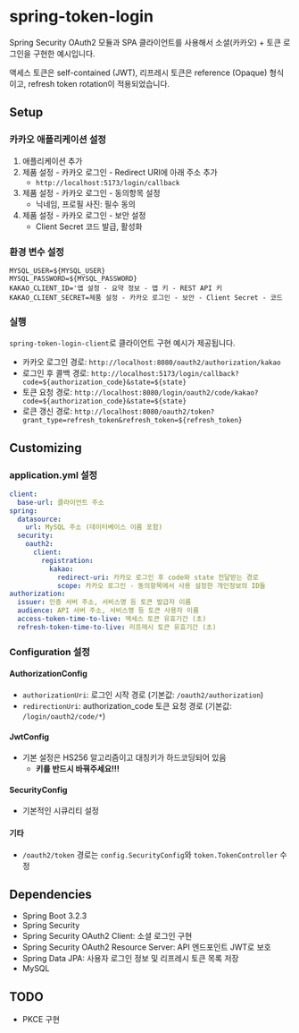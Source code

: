 # spring-token-login

Spring Security OAuth2 모듈과 SPA 클라이언트를 사용해서 소셜(카카오) + 토큰 로그인을 구현한 예시입니다.

액세스 토큰은 self-contained (JWT), 리프레시 토큰은 reference (Opaque) 형식이고, refresh token rotation이 적용되었습니다.

## Setup

### 카카오 애플리케이션 설정

1. 애플리케이션 추가
2. 제품 설정 - 카카오 로그인 - Redirect URI에 아래 주소 추가
    - `http://localhost:5173/login/callback`
3. 제품 설정 - 카카오 로그인 - 동의항목 설정
    - 닉네임, 프로필 사진: 필수 동의
4. 제품 설정 - 카카오 로그인 - 보안 설정
    - Client Secret 코드 발급, 활성화

### 환경 변수 설정

```
MYSQL_USER=${MYSQL_USER}
MYSQL_PASSWORD=${MYSQL_PASSWORD}
KAKAO_CLIENT_ID='앱 설정 - 요약 정보 - 앱 키 - REST API 키
KAKAO_CLIENT_SECRET=제품 설정 - 카카오 로그인 - 보안 - Client Secret - 코드
```

### 실행

`spring-token-login-client`로 클라이언트 구현 예시가 제공됩니다.

- 카카오 로그인 경로: `http://localhost:8080/oauth2/authorization/kakao`
- 로그인 후 콜백 경로: `http://localhost:5173/login/callback?code=${authorization_code}&state=${state}`
- 토큰 요청 경로: `http://localhost:8080/login/oauth2/code/kakao?code=${authorization_code}&state=${state}`
- 로큰 갱신 경로: `http://localhost:8080/oauth2/token?grant_type=refresh_token&refresh_token=${refresh_token}`

## Customizing

### application.yml 설정

```yaml
client:
  base-url: 클라이언트 주소
spring:
  datasource:
    url: MySQL 주소 (데이터베이스 이름 포함)
  security:
    oauth2:
      client:
        registration:
          kakao:
            redirect-uri: 카카오 로그인 후 code와 state 전달받는 경로
            scope: 카카오 로그인 - 동의항목에서 사용 설정한 개인정보의 ID들
authorization:
  issuer: 인증 서버 주소, 서비스명 등 토큰 발급자 이름
  audience: API 서버 주소, 서비스명 등 토큰 사용자 이름
  access-token-time-to-live: 액세스 토큰 유효기간 (초)
  refresh-token-time-to-live: 리프레시 토큰 유효기간 (초)
```

### Configuration 설정

#### AuthorizationConfig

- `authorizationUri`: 로그인 시작 경로
  (기본값: `/oauth2/authorization`)
- `redirectionUri`: authorization_code 토큰 요청 경로
  (기본값: `/login/oauth2/code/*`)

#### JwtConfig

- 기본 설정은 HS256 알고리즘이고 대칭키가 하드코딩되어 있음
  - **키를 반드시 바꿔주세요!!!**

#### SecurityConfig

- 기본적인 시큐리티 설정

#### 기타

- `/oauth2/token` 경로는 `config.SecurityConfig`와 `token.TokenController` 수정

## Dependencies

- Spring Boot 3.2.3
- Spring Security
- Spring Security OAuth2 Client: 소셜 로그인 구현
- Spring Security OAuth2 Resource Server: API 엔드포인트 JWT로 보호
- Spring Data JPA: 사용자 로그인 정보 및 리프레시 토큰 목록 저장
- MySQL

## TODO
- PKCE 구현